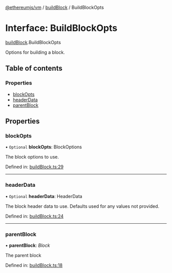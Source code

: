 [@ethereumjs/vm](../README.md) / [buildBlock](../modules/buildblock.md) / BuildBlockOpts

# Interface: BuildBlockOpts

[buildBlock](../modules/buildblock.md).BuildBlockOpts

Options for building a block.

## Table of contents

### Properties

- [blockOpts](buildblock.buildblockopts.md#blockopts)
- [headerData](buildblock.buildblockopts.md#headerdata)
- [parentBlock](buildblock.buildblockopts.md#parentblock)

## Properties

### blockOpts

• `Optional` **blockOpts**: BlockOptions

The block options to use.

Defined in: [buildBlock.ts:29](https://github.com/ethereumjs/ethereumjs-monorepo/blob/master/packages/vm/lib/buildBlock.ts#L29)

___

### headerData

• `Optional` **headerData**: HeaderData

The block header data to use.
Defaults used for any values not provided.

Defined in: [buildBlock.ts:24](https://github.com/ethereumjs/ethereumjs-monorepo/blob/master/packages/vm/lib/buildBlock.ts#L24)

___

### parentBlock

• **parentBlock**: *Block*

The parent block

Defined in: [buildBlock.ts:18](https://github.com/ethereumjs/ethereumjs-monorepo/blob/master/packages/vm/lib/buildBlock.ts#L18)
